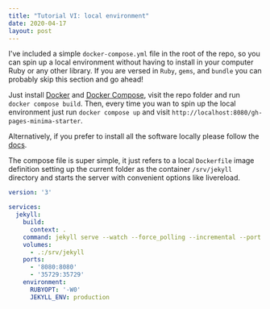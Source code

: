 ```yaml
---
title: "Tutorial VI: local environment"
date: 2020-04-17
layout: post
---
```


I've included a simple `docker-compose.yml` file in the root of the repo, so you can spin up a local environment without having to install in your computer Ruby or any other library. If you are versed in `Ruby`, `gems`, and `bundle` you can probably skip this section and go ahead!

Just install [Docker][docker] and [Docker Compose][compose], visit the repo folder and run `docker compose build`. Then, every time you wan to spin up the local environment just run `docker compose up` and visit `http://localhost:8080/gh-pages-minima-starter`.

Alternatively, if you prefer to install all the software locally please follow the [docs][install].

The compose file is super simple, it just refers to a local `Dockerfile` image definition setting up the current folder as the container `/srv/jekyll` directory and starts the server with convenient options like livereload.

```yaml
version: '3'

services:
  jekyll:
    build:
      context: .
    command: jekyll serve --watch --force_polling --incremental --port 8080 -H 0.0.0.0 --livereload --livereload-port 35729 --baseurl /gh-pages-minima-starter
    volumes:
      - .:/srv/jekyll
    ports:
      - '8080:8080'
      - '35729:35729'
    environment:
      RUBYOPT: '-W0'
      JEKYLL_ENV: production
```

[install]: https://help.github.com/en/github/working-with-github-pages/testing-your-github-pages-site-locally-with-jekyll
[docker]: https://docs.docker.com/get-docker/
[compose]: https://docs.docker.com/compose/
